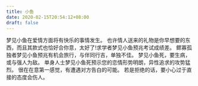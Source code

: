 ```yaml
---
title: 小鱼
date: 2020-02-15T20:54:12+08:00
draft: false
---
```


梦见小鱼在爱情方面将有快乐的事情发生。
也许情人送来的礼物是你早想要的东西，而且其款式也恰好合你意，太好了!求学者梦见小鱼预兆考试成绩差。
鳏寡孤独者梦见小鱼预兆有机会旅行，与伴同行吉，单独不佳。
梦见小鱼死，要生病，或与强人为敌。
单身人士梦见小鱼死预示您的恋情形势明朗，异性追求的攻势猛烈。
很在在意第一感觉，有遭遇对方告白的可能。
若是拒绝的话，要小心过于直接的态度会伤人。

